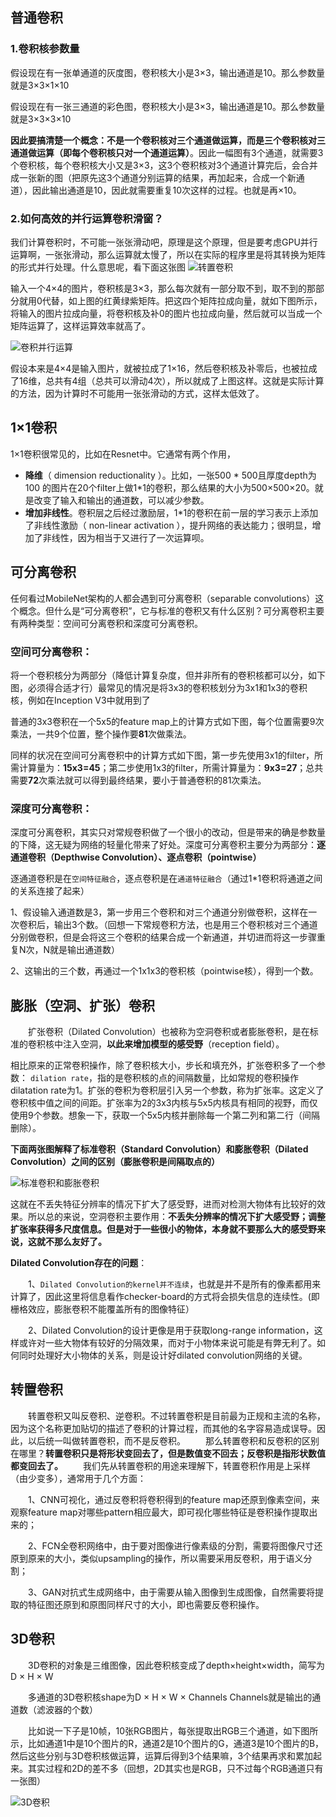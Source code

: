 ## 普通卷积
### 1.卷积核参数量
假设现在有一张单通道的灰度图，卷积核大小是3×3，输出通道是10。那么参数量就是3×3×1×10

假设现在有一张三通道的彩色图，卷积核大小是3×3，输出通道是10。那么参数量就是3×3×3×10

<b>因此要搞清楚一个概念：不是一个卷积核对三个通道做运算，而是三个卷积核对三通道做运算（即每个卷积核只对一个通道运算）</b>。因此一幅图有3个通道，就需要3个卷积核，每个卷积核大小又是3×3，这3个卷积核对3个通道计算完后，会合并成一张新的图（把原先这3个通道分别运算的结果，再加起来，合成一个新通道），因此输出通道是10，因此就需要重复10次这样的过程。也就是再×10。

### 2.如何高效的并行运算卷积滑窗？
我们计算卷积时，不可能一张张滑动吧，原理是这个原理，但是要考虑GPU并行运算啊，一张张滑动，那么运算就太慢了，所以在实际的程序里是将其转换为矩阵的形式并行处理。什么意思呢，看下面这张图
![转置卷积](../../../resources/bc7697cb30ba4cbd6a09011b322638b2.png)

输入一个4×4的图片，卷积核是3×3，那么每次就有一部分取不到，取不到的那部分就用0代替，如上图的红黄绿紫矩阵。把这四个矩阵拉成向量，就如下图所示，将输入的图片拉成向量，将卷积核及补0的图片也拉成向量，然后就可以当成一个矩阵运算了，这样运算效率就高了。

![卷积并行运算](../../../resources/55992e47ae5c0deb6d88f8a71248b98b.png)

假设本来是4×4是输入图片，就被拉成了1×16，然后卷积核及补零后，也被拉成了16维，总共有4组（总共可以滑动4次），所以就成了上图这样。这就是实际计算的方法，因为计算时不可能用一张张滑动的方式，这样太低效了。

## 1×1卷积
1×1卷积很常见的，比如在Resnet中。它通常有两个作用，

- **降维**（ dimension reductionality ）。比如，一张500 * 500且厚度depth为100 的图片在20个filter上做1*1的卷积，那么结果的大小为500×500×20。就是改变了输入和输出的通道数，可以减少参数。
- **增加非线性**。卷积层之后经过激励层，1*1的卷积在前一层的学习表示上添加了非线性激励（ non-linear activation ），提升网络的表达能力；很明显，增加了非线性，因为相当于又进行了一次运算呗。

## 可分离卷积
任何看过MobileNet架构的人都会遇到可分离卷积（separable convolutions）这个概念。但什么是“可分离卷积”，它与标准的卷积又有什么区别？可分离卷积主要有两种类型：空间可分离卷积和深度可分离卷积。

### 空间可分离卷积：
将一个卷积核分为两部分（降低计算复杂度，但并非所有的卷积核都可以分，如下图，必须得合适才行）最常见的情况是将3x3的卷积核划分为3x1和1x3的卷积 核，例如在Inception V3中就用到了

普通的3x3卷积在一个5x5的feature map上的计算方式如下图，每个位置需要9次乘法，一共9个位置，整个操作要**81**次做乘法。

同样的状况在空间可分离卷积中的计算方式如下图，第一步先使用3x1的filter，所需计算量为：**15x3=45**；第二步使用1x3的filter，所需计算量为：**9x3=27**；总共需要**72**次乘法就可以得到最终结果，要小于普通卷积的81次乘法。

### 深度可分离卷积：
深度可分离卷积，其实只对常规卷积做了一个很小的改动，但是带来的确是参数量的下降，这无疑为网络的轻量化带来了好处。深度可分离卷积主要分为两部分：<b>逐通道卷积（Depthwise Convolution）、逐点卷积（pointwise）</b>

逐通道卷积是在`空间特征融合`，逐点卷积是在`通道特征融合`（通过1*1卷积将通道之间的关系连接了起来）

1、假设输入通道数是3，第一步用三个卷积和对三个通道分别做卷积，这样在一次卷积后，输出3个数。（回想一下常规卷积方法，也是用三个卷积核对三个通道分别做卷积，但是会将这三个卷积的结果合成一个新通道，并切进而将这一步骤重复N次，N就是输出通道数）

2、这输出的三个数，再通过一个1x1x3的卷积核（pointwise核），得到一个数。

## 膨胀（空洞、扩张）卷积
  扩张卷积（Dilated Convolution）也被称为空洞卷积或者膨胀卷积，是在标准的卷积核中注入空洞，**以此来增加模型的感受野**（reception field）。

相比原来的正常卷积操作，除了卷积核大小，步长和填充外，扩张卷积多了一个参数： `dilation rate`，指的是卷积核的点的间隔数量，比如常规的卷积操作dilatation rate为1。扩张的卷积为卷积层引入另一个参数，称为扩张率。这定义了卷积核中值之间的间距。扩张率为2的3x3内核与5x5内核具有相同的视野，而仅使用9个参数。想象一下，获取一个5x5内核并删除每一个第二列和第二行（间隔删除）。

<b>下面两张图解释了标准卷积（Standard Convolution）和膨胀卷积（Dilated Convolution）之间的区别（膨胀卷积是间隔取点的）</b>

![标准卷积和膨胀卷积](../../../resources/3699760ed91c816a35c5d3973550f1e8.png)

这就在不丢失特征分辨率的情况下扩大了感受野，进而对检测大物体有比较好的效果。所以总的来说，空洞卷积主要作用：<b>不丢失分辨率的情况下扩大感受野；调整扩张率获得多尺度信息。但是对于一些很小的物体，本身就不要那么大的感受野来说，这就不那么友好了。</b>

**Dilated Convolution存在的问题**：

  1、`Dilated Convolution的kernel并不连续`，也就是并不是所有的像素都用来计算了，因此这里将信息看作checker-board的方式将会损失信息的连续性。(即栅格效应，膨胀卷积不能覆盖所有的图像特征）

  2、Dilated Convolution的设计更像是用于获取long-range information，这样或许对一些大物体有较好的分隔效果，而对于小物体来说可能是有弊无利了。如何同时处理好大小物体的关系，则是设计好dilated convolution网络的关键。


## 转置卷积
  转置卷积又叫反卷积、逆卷积。不过转置卷积是目前最为正规和主流的名称，因为这个名称更加贴切的描述了卷积的计算过程，而其他的名字容易造成误导。因此，以后统一叫做转置卷积，而不是反卷积。
  那么转置卷积和反卷积的区别在哪里？<b>转置卷积只是将形状变回去了，但是数值变不回去；反卷积是指形状数值都变回去了。</b>
  我们先从转置卷积的用途来理解下，转置卷积作用是上采样（由少变多），通常用于几个方面：

  1、CNN可视化，通过反卷积将卷积得到的feature map还原到像素空间，来观察feature map对哪些pattern相应最大，即可视化哪些特征是卷积操作提取出来的；

  2、FCN全卷积网络中，由于要对图像进行像素级的分割，需要将图像尺寸还原到原来的大小，类似upsampling的操作，所以需要采用反卷积，用于语义分割；

  3、GAN对抗式生成网络中，由于需要从输入图像到生成图像，自然需要将提取的特征图还原到和原图同样尺寸的大小，即也需要反卷积操作。

## 3D卷积
  3D卷积的对象是三维图像，因此卷积核变成了depth×height×width，简写为D × H × W

  多通道的3D卷积核shape为D × H × W × Channels Channels就是输出的通道数（滤波器的个数）

  比如说一下子是10帧，10张RGB图片，每张提取出RGB三个通道，如下图所示，比如通道1中是10个图片的R，通道2是10个图片的G，通道3是10个图片的B，然后这些分别与3D卷积核做运算，运算后得到3个结果嘛，3个结果再求和累加起来。其实过程和2D的差不多（回想，2D其实也是RGB，只不过每个RGB通道只有一张图）

![3D卷积](../../../resources/6cb3359f2e3b4acb567911fff8a54bc2.png)